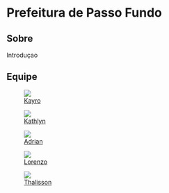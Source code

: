# Prefeitura de Passo Fundo

## Sobre

Introduçao
## Equipe

<div class="container">
	<div class="row">
        <div class="col-4">
            <figure class="figure">
                <a href="https://github.com/kayrocesar"><img class="figure-img img-fluid img-thumbnail rounded-circle" src="https://avatars.githubusercontent.com/u/39713656?v=4"><figcaption class="figure-caption text-center"> Kayro </figcaption></a>
            </figure>
		</div>
		<div class="col-4">
            <figure class="figure">
                <a href="https://github.com/klmurussi">
                    <img class="figure-img img-fluid img-thumbnail rounded-circle" src="https://avatars.githubusercontent.com/u/52364259?v=4">
                    <figcaption class="figure-caption text-center"> Kathlyn </figcaption>
                </a>
            </figure>
		</div>
		<div class="col-4">
            <figure class="figure">
			    <a href="https://github.com/SwampTG"><img class="figure-img img-fluid img-thumbnail rounded-circle" src="https://avatars.githubusercontent.com/u/66492055?v=4">
                <figcaption class="figure-caption text-center"> Adrian <figcaption></a>
            </figure>
		</div>
	</div>
	<div class="row justify-content-center">
		<div class="col-4">
            <figure class="figure">
			    <a href="https://github.com/lorenzo7377"><img src="https://avatars.githubusercontent.com/u/54644579?v=4" class="figure-img img-fluid img-thumbnail rounded-circle"><figcaption class="figure-caption text-center"> Lorenzo </figcaption></a>
            </figure>
		</div>
		<div class="col-4">
            <figure class="figure">
			    <a href="https://github.com/magnluiz"><img class="figure-img img-fluid img-thumbnail rounded-circle" src="https://avatars.githubusercontent.com/u/55704216?v=4"><figcaption class="figure-caption text-center"> Thalisson </figcaption></a>
            </figure>
		</div>
	</div>
</div>

